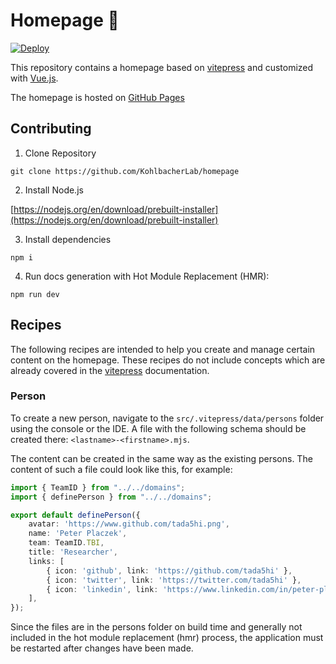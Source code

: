 # Homepage 📖

[![Deploy](https://github.com/KohlbacherLab/homepage/actions/workflows/main.yml/badge.svg)](https://github.com/KohlbacherLab/homepage/actions/workflows/main.yml)

This repository contains a homepage based on [vitepress](https://vitepress.dev/) and customized
with [Vue.js](https://vuejs.org/).

The homepage is hosted
on [GitHub Pages](https://KohlbacherLab.github.io/homepage/)

## Contributing

1. Clone Repository

```shell
git clone https://github.com/KohlbacherLab/homepage
```
2. Install Node.js

[https://nodejs.org/en/download/prebuilt-installer](https://nodejs.org/en/download/prebuilt-installer)

3. Install dependencies

```shell
npm i
```

4. Run docs generation with Hot Module Replacement (HMR):

```shell
npm run dev
```

## Recipes
The following recipes are intended to help you create and manage certain content on the homepage.
These recipes do not include concepts which are already covered in the [vitepress](https://vitepress.dev/) documentation.

### Person
To create a new person, navigate to the `src/.vitepress/data/persons` folder using the console or the IDE.
A file with the following schema should be created there: `<lastname>-<firstname>.mjs`.

The content can be created in the same way as the existing persons.
The content of such a file could look like this, for example:

```ts
import { TeamID } from "../../domains";
import { definePerson } from "../../domains";

export default definePerson({
    avatar: 'https://www.github.com/tada5hi.png',
    name: 'Peter Placzek',
    team: TeamID.TBI,
    title: 'Researcher',
    links: [
        { icon: 'github', link: 'https://github.com/tada5hi' },
        { icon: 'twitter', link: 'https://twitter.com/tada5hi' },
        { icon: 'linkedin', link: 'https://www.linkedin.com/in/peter-placzek-047a74210/' },
    ],
});
```

Since the files are in the persons folder on build time and generally not included in the hot module replacement (hmr) process,
the application must be restarted after changes have been made.


